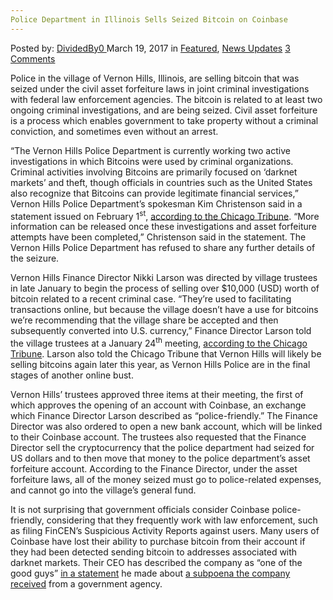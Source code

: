 ```yaml
---
Police Department in Illinois Sells Seized Bitcoin on Coinbase
---
```

<article class="post-listing post-18685 post type-post status-publish format-standard has-post-thumbnail hentry category-deepdot-news category-news-updates">
<div class="post-inner">
<p class="post-meta">
<span>Posted by: <a href="https://www.deepdotweb.com/author/dividedby0/" title="">DividedBy0 </a></span>
<span>March 19, 2017</span>
<span>in <a href="https://www.deepdotweb.com/category/deepdot-news/" rel="category tag">Featured</a>, <a href="https://www.deepdotweb.com/category/news-updates/" rel="category tag">News Updates</a></span>
<span><a href="https://www.deepdotweb.com/2017/03/19/police-department-in-illinois-sells-seized-bitcoin-on-coinbase/#comments">3 Comments</a></span>
</p>
<div class="clear"></div>
<div class="entry">
<p>Police in the village of Vernon Hills, Illinois, are selling bitcoin that was seized under the civil asset forfeiture laws in joint criminal investigations with federal law enforcement agencies. The bitcoin is related to at least two ongoing criminal investigations, and are being seized. Civil asset forfeiture is a process which enables government to take property without a criminal conviction, and sometimes even without an arrest.</p>
<p>“The Vernon Hills Police Department is currently working two active investigations in which Bitcoins were used by criminal organizations. Criminal activities involving Bitcoins are primarily focused on &#8216;darknet markets&#8217; and theft, though officials in countries such as the United States also recognize that Bitcoins can provide legitimate financial services,” Vernon Hills Police Department’s spokesman Kim Christenson said in a statement issued on February 1<sup>st</sup>, <a href="http://www.chicagotribune.com/suburbs/vernon-hills/news/ct-vhr-police-bitcoin-seized-converted-tl-0209-20170206-story.html">according to the Chicago Tribune</a>. “More information can be released once these investigations and asset forfeiture attempts have been completed,” Christenson said in the statement. The Vernon Hills Police Department has refused to share any further details of the seizure.</p>
<p>Vernon Hills Finance Director Nikki Larson was directed by village trustees in late January to begin the process of selling over $10,000 (USD) worth of bitcoin related to a recent criminal case. “They&#8217;re used to facilitating transactions online, but because the village doesn&#8217;t have a use for bitcoins we&#8217;re recommending that the village share be accepted and then subsequently converted into U.S. currency,” Finance Director Larson told the village trustees at a January 24<sup>th</sup> meeting, <a href="http://www.chicagotribune.com/suburbs/vernon-hills/news/ct-vhr-police-bitcoin-seized-converted-tl-0209-20170206-story.html">according to the Chicago Tribune</a>. Larson also told the Chicago Tribune that Vernon Hills will likely be selling bitcoins again later this year, as Vernon Hills Police are in the final stages of another online bust.</p>
<p><a id="post-18685-_gjdgxs"></a> Vernon Hills’ trustees approved three items at their meeting, the first of which approves the opening of an account with Coinbase, an exchange which Finance Director Larson described as “police-friendly.” The Finance Director was also ordered to open a new bank account, which will be linked to their Coinbase account. The trustees also requested that the Finance Director sell the cryptocurrency that the police department had seized for US dollars and to then move that money to the police department’s asset forfeiture account. According to the Finance Director, under the asset forfeiture laws, all of the money seized must go to police-related expenses, and cannot go into the village’s general fund.</p>
<p><a id="post-18685-_30j0zll"></a> It is not surprising that government officials consider Coinbase police-friendly, considering that they frequently work with law enforcement, such as filing FinCEN’s Suspicious Activity Reports against users. Many users of Coinbase have lost their ability to purchase bitcoin from their account if they had been detected sending bitcoin to addresses associated with darknet markets. Their CEO has described the company as “one of the good guys” <a href="https://medium.com/@barmstrong/coinbase-and-the-irs-c4e2e386e0cf#.p26b4om95">in a statement</a> he made about <a href="https://www.deepdotweb.com/2016/11/29/irs-demands-entire-coinbase-user-database-tax-purposes/">a subpoena the company received</a> from a government agency.</p>
</div>
<span style="display:none" class="updated">2017-03-19</span>
<div style="display:none" class="vcard author" itemprop="author" itemscope itemtype="http://schema.org/Person"><strong class="fn" itemprop="name"><a href="https://www.deepdotweb.com/author/dividedby0/" title="Posts by DividedBy0" rel="author">DividedBy0</a></strong></div>
</div>
</article>

